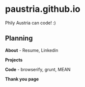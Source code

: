 # paustria.github.io
Phily Austria can code! :)

## Planning
**About** - Resume, Linkedin

**Projects**

**Code** - browserify, grunt, MEAN

**Thank you page**
